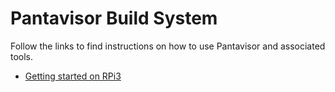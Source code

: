 # Pantavisor Build System

Follow the links to find instructions on how to use Pantavisor and associated tools.

* [Getting started on RPi3](https://gitlab.com/pantacor/pv-scripts/blob/readme-work/README.md)
